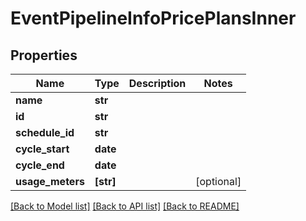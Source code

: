 # EventPipelineInfoPricePlansInner


## Properties
Name | Type | Description | Notes
------------ | ------------- | ------------- | -------------
**name** | **str** |  | 
**id** | **str** |  | 
**schedule_id** | **str** |  | 
**cycle_start** | **date** |  | 
**cycle_end** | **date** |  | 
**usage_meters** | **[str]** |  | [optional] 

[[Back to Model list]](../README.md#documentation-for-models) [[Back to API list]](../README.md#documentation-for-api-endpoints) [[Back to README]](../README.md)


